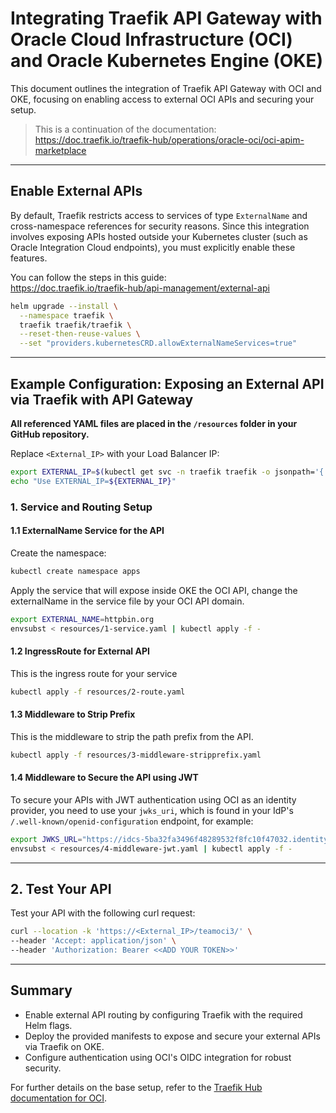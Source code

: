 # Integrating Traefik API Gateway with Oracle Cloud Infrastructure (OCI) and Oracle Kubernetes Engine (OKE)

This document outlines the integration of Traefik API Gateway with OCI and OKE, focusing on enabling access to external OCI APIs and securing your setup.

> This is a continuation of the documentation:  
> https://doc.traefik.io/traefik-hub/operations/oracle-oci/oci-apim-marketplace

---

## Enable External APIs

By default, Traefik restricts access to services of type `ExternalName` and cross-namespace references for security reasons. Since this integration involves exposing APIs hosted outside your Kubernetes cluster (such as Oracle Integration Cloud endpoints), you must explicitly enable these features.

You can follow the steps in this guide:  
https://doc.traefik.io/traefik-hub/api-management/external-api

```bash
helm upgrade --install \
  --namespace traefik \
  traefik traefik/traefik \
  --reset-then-reuse-values \
  --set "providers.kubernetesCRD.allowExternalNameServices=true"
```

---

## Example Configuration: Exposing an External API via Traefik with API Gateway

**All referenced YAML files are placed in the `/resources` folder in your GitHub repository.**

Replace `<External_IP>` with your Load Balancer IP:

```bash
export EXTERNAL_IP=$(kubectl get svc -n traefik traefik -o jsonpath='{.status.loadBalancer.ingress[0].ip}')
echo "Use EXTERNAL_IP=${EXTERNAL_IP}"
```

### 1. Service and Routing Setup

#### 1.1 ExternalName Service for the API

Create the namespace:

```bash
kubectl create namespace apps
```

Apply the service that will expose inside OKE the OCI API, change the externalName in the service file by your OCI API domain.

```bash
export EXTERNAL_NAME=httpbin.org
envsubst < resources/1-service.yaml | kubectl apply -f -
```

#### 1.2 IngressRoute for External API

This is the ingress route for your service

```bash
kubectl apply -f resources/2-route.yaml
```

#### 1.3 Middleware to Strip Prefix

This is the middleware to strip the path prefix from the API.

```bash
kubectl apply -f resources/3-middleware-stripprefix.yaml
```

#### 1.4 Middleware to Secure the API using JWT

To secure your APIs with JWT authentication using OCI as an identity provider, you need to use your `jwks_uri`, which is found in your IdP's `/.well-known/openid-configuration` endpoint, for example:

```bash
export JWKS_URL="https://idcs-5ba32fa3496f48289532f8fc10f47032.identity.oraclecloud.com/admin/v1/SigningCert/jwk"
envsubst < resources/4-middleware-jwt.yaml | kubectl apply -f -
```

---

## 2. Test Your API

Test your API with the following curl request:

```bash
curl --location -k 'https://<External_IP>/teamoci3/' \
--header 'Accept: application/json' \
--header 'Authorization: Bearer <<ADD YOUR TOKEN>>'
```

---

## Summary

- Enable external API routing by configuring Traefik with the required Helm flags.
- Deploy the provided manifests to expose and secure your external APIs via Traefik on OKE.
- Configure authentication using OCI's OIDC integration for robust security.

For further details on the base setup, refer to the [Traefik Hub documentation for OCI](https://doc.traefik.io/traefik-hub/operations/oracle-oci/oci-apim-marketplace).